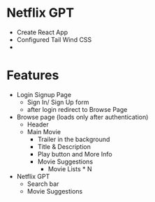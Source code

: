 # Netflix GPT 

- Create React App
- Configured Tail Wind CSS
-

# Features 

- Login Signup Page
    - Sign In/ Sign Up form
    - after login redirect to Browse Page
- Browse page (loads only after authentication)
    - Header
    - Main Movie
        - Trailer in the background
        - Title & Description
        - Play button and More Info
        - Movie Suggestions
            - Movie Lists * N
- Netflix GPT
    - Search bar
    - Movie Suggestions
